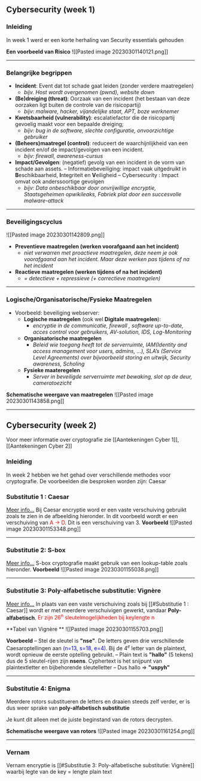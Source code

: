 ```toc
```


## Cybersecurity (week 1)
### Inleiding
In week 1 werd er een korte herhaling van Security essentials gehouden

**Een voorbeeld van Risico**
![[Pasted image 20230301140121.png]]

---

### Belangrijke begrippen
- **Incident**: Event dat tot schade gaat leiden (zonder verdere maatregelen)
	- *bijv. Host wordt overgenomen (pwnd), website down*
- **(Be)dreiging (threat)**: Oorzaak van een incident (het bestaan van deze oorzaken ligt buiten de controle van de risicopartij)
	- *bijv: malware,  hacker, vijandelijke staat, APT, boze werknemer*
- **Kwetsbaarheid (vulnerability)**: escalatiefactor die de risicopartij  gevoelig maakt voor een bepaalde dreiging;
	- *bijv: bug in de software, slechte configuratie, onvoorzichtige gebruiker*
- **(Beheers)maatregel (control)**: reduceert de <a style="color:inherit">waarchijnlijkheid</a>  van een incident en/of de <a style="color:inherit">impact/gevolgen</a> van een incident.
	- *bijv: firewall, awareness-cursus*
- **Impact/Gevolgen**: (negatief) gevolg van een incident in de vorm van schade aan assets.
	– Informatiebeveiliging: impact vaak uitgedruikt in **B**eschikbaarheid, **I**ntegriteit en **V**eiligheid
	– Cybersecurity : Impact omvat ook anderssoortige gevolgen
	- *bijv: Data onbeschikbaar door onvrijwillige encryptie, Staatsgeheimen opwikileaks, Fabriek plat door een succesvolle malware-attack*

---
###  Beveiligingscyclus
![[Pasted image 20230301142809.png]]

- **Preventieve maatregelen (werken voorafgaand aan het incident)**
	- *niet verwarren met proactieve maatregelen, deze neem je ook voorafgaand aan het incident. Maar deze werken pas tijdens of na het incident*
- **Reactieve maatregelen (werken tijdens of na het incident)** 
	- *= detectieve + repressieve (+ correctieve maatregelen)*

---

### Logische/Organisatorische/Fysieke Maatregelen 
- Voorbeeld: beveiliging webserver:
	- **Logische maatregelen** (ook wel **Digitale maatregelen**):
		- *encryptie in de communicatie, firewall , software up-to-date, acces control voor gebruikers, AV-solution, IDS, Log-Monitoring*
	- **Organisatorische maatregelen**
		- *Beleid wie toegang heeft tot de serverruimte, IAM(Identity and access management voor users, admins, …), SLA’s (Service Level Agreements) over bijvoorbeeld storing en uitwijk, Security awareness, Scholing*
	- **Fysieke maateregelen**
		- *Server in beveiligde serverruimte met bewaking, slot op de deur, cameratoezicht*

**Schematische weergave van maatregelen**
![[Pasted image 20230301143858.png]]

---

## Cybersecurity (week 2)
Voor meer informatie over cryptografie zie [[Aantekeningen Cyber 1]], [[Aantekeningen Cyber 2]] 
### Inleiding
In week 2 hebben we het gehad over verschillende methodes voor cryptografie. De voorbeelden die besproken worden zijn: Caesar

### Substitutie 1 : Caesar
[Meer info...](<Aantekeningen Cyber 1>)
Bij Caesar encryptie word er een vaste verschuiving gebruikt zoals te zien in de afbeelding hieronder. In dit voorbeeld wordt er een verschuiving van <span style="color:red">A →  D</span>. Dit is een verschuiving van 3.
**Voorbeeld**
![[Pasted image 20230301153348.png]]

---

### Substitutie 2: S-box
[Meer info...](<Aantekeningen Cyber 1>)
S-box cryptografie maakt gebruik van een lookup-table zoals hieronder. 
**Voorbeeld**
![[Pasted image 20230301155038.png]]

---

### Substitutie 3: Poly-alfabetische substitutie: Vignère

[Meer info...](<Aantekeningen Cyber 1>)
In plaats van een vaste verschuiving zoals bij [[#Substitutie 1 : Caesar]] wordt er met meerdere verschuivigen gewerkt, vandaar **Poly-alfabetisch**.
<span style="color:red">Er zijn 26<sup>n</sup> sleutelmogelijkheden bij keylengte n</span>

**Tabel van Vignère **
![[Pasted image 20230301155703.png]]

**Voorbeeld**
– Stel de sleutel is <span style="font-weight:bold">"nse"</span>. De letters geven drie verschillende Caesaroptellingen aan <span style="color:blue">(n=13, s=18, e=4)</span>. Bij de $4^{e}$ letter van de plaintext, wordt opnieuw de eerste optelling gebruikt.
– Plain text is <span style="font-weight:bold">"hallo"</span> (5 tekens) dus de 5 sleutel-rijen zijn **nsens**. Cyphertext is het snijpunt van plaintextletter en bijbehorende sleutelletter
– Dus hallo ⇒ <span style="font-weight:bold">"uspyh"</span>

---

### Substitutie 4: Enigma
Meerdere rotors substitueren de letters en draaien steeds zelf verder, er is dus weer sprake van **poly-alfabetisch substitutie**

Je kunt dit alleen met de juiste beginstand van de rotors decrypten.

**Schematische weergave van rotors**
![[Pasted image 20230301161254.png]]

---

### Vernam
Vernam encryptie is [[#Substitutie 3: Poly-alfabetische substitutie: Vignère]] waarbij <a style="color:inherit">legte van de key = lengte plain text</a>
